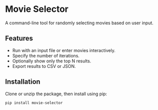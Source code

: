 # Movie Selector

A command-line tool for randomly selecting movies based on user input.

## Features

- Run with an input file or enter movies interactively.
- Specify the number of iterations.
- Optionally show only the top N results.
- Export results to CSV or JSON.

## Installation

Clone or unzip the package, then install using pip:

```bash
pip install movie-selector
